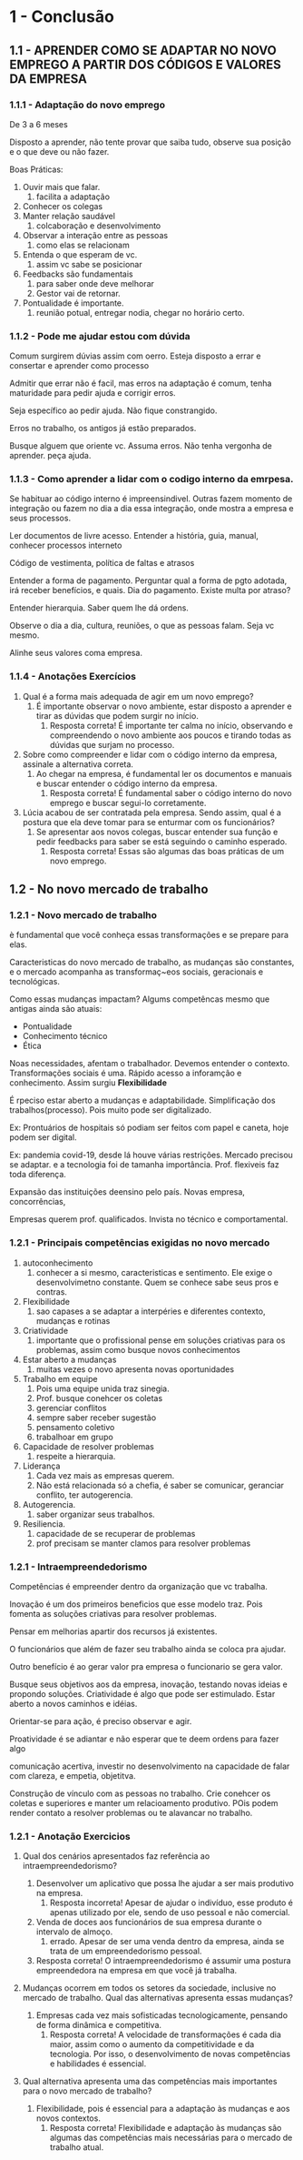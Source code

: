 # 1 - Conclusão

## 1.1 - APRENDER COMO SE ADAPTAR NO NOVO EMPREGO A PARTIR DOS CÓDIGOS E VALORES DA EMPRESA

### 1.1.1 - Adaptação do novo emprego

De 3 a 6 meses

Disposto a aprender, não tente provar que saiba tudo, observe sua posição e o que deve ou não fazer.

Boas Práticas:

1. Ouvir mais que falar.
   1. facilita a adaptação
2. Conhecer os colegas
3. Manter relação saudável
   1. colcaboração e desenvolvimento
4. Observar a interação entre as pessoas
   1. como elas se relacionam
5. Entenda o que esperam de vc.
   1. assim vc sabe se posicionar
6. Feedbacks são fundamentais
   1. para saber onde deve melhorar
   2. Gestor vai de retornar.
7. Pontualidade é importante.
   1. reunião potual, entregar nodia, chegar no horário certo.

### 1.1.2 - Pode me ajudar estou com dúvida

Comum surgirem dúvias assim com oerro. Esteja disposto a errar e consertar e aprender como processo

Admitir que errar não é facil, mas erros na adaptação é comum, tenha maturidade para pedir ajuda e corrigir erros.

Seja específico ao pedir ajuda. Não fique constrangido.

Erros no trabalho, os antigos já estão preparados.

Busque alguem que oriente vc. Assuma erros. Não tenha vergonha de aprender. peça ajuda.

### 1.1.3 - Como aprender a lidar com o codigo interno da emrpesa.

Se habituar ao código interno é impreensindivel. 
Outras fazem momento de integração ou fazem no dia a dia essa integração, onde mostra a empresa e seus processos.

Ler documentos de livre acesso. Entender a história, guia, manual, conhecer processos interneto 

Código de vestimenta, política de faltas e atrasos

Entender a forma de pagamento. Perguntar qual a forma de pgto adotada, irá receber benefícios, e quais. Dia do pagamento. Existe multa por atraso?

Entender hierarquia. Saber quem lhe dá ordens.

Observe o dia a dia, cultura, reuniões, o que as pessoas falam. Seja vc mesmo.

Alinhe seus valores coma empresa.

### 1.1.4 - Anotações Exercícios

1. Qual é a forma mais adequada de agir em um novo emprego?
   1. É importante observar o novo ambiente, estar disposto a aprender e tirar as dúvidas que podem surgir no início.
      1. Resposta correta! É importante ter calma no início, observando e compreendendo o novo ambiente aos poucos e tirando todas as dúvidas que surjam no processo.
2. Sobre como compreender e lidar com o código interno da empresa, assinale a alternativa correta.
   1. Ao chegar na empresa, é fundamental ler os documentos e manuais e buscar entender o código interno da empresa.
      1. Resposta correta! É fundamental saber o código interno do novo emprego e buscar segui-lo corretamente.
3. Lúcia acabou de ser contratada pela empresa. Sendo assim, qual é a postura que ela deve tomar para se enturmar com os funcionários?
   1. Se apresentar aos novos colegas, buscar entender sua função e pedir feedbacks para saber se está seguindo o caminho esperado.
      1. Resposta correta! Essas são algumas das boas práticas de um novo emprego.

## 1.2 - No novo mercado de trabalho

### 1.2.1 - Novo mercado de trabalho

è fundamental que você conheça essas transformações e se prepare para elas.

Caracteristicas do novo mercado de trabalho, as mudanças são constantes, e o mercado acompanha as transformaç~eos sociais, geracionais e tecnológicas.

Como essas mudanças impactam? Algums competêncas mesmo que antigas ainda são atuais:

* Pontualidade
* Conhecimento técnico
* Ética

Noas necessidades, afentam o trabalhador. Devemos entender o contexto. Transformações sociais é uma. Rápido acesso a inforamção e conhecimento. Assim surgiu **Flexibilidade**

É rpeciso estar aberto a mudanças e adaptabilidade. Simplificação dos trabalhos(processo). Pois muito pode ser digitalizado.

Ex: Prontuários de hospitais só podiam ser feitos com papel e caneta, hoje podem ser digital.

Ex: pandemia covid-19, desde lá houve várias restrições. Mercado precisou se adaptar. e a tecnologia foi de tamanha importância. Prof. flexiveis faz toda diferença.

Expansão das instituições deensino pelo país. Novas empresa, concorrências, 

Empresas querem prof. qualificados. Invista no técnico e comportamental.

### 1.2.1 - Principais competências exigidas no novo mercado

1. autoconhecimento
   1. conhecer a si mesmo, caracteristicas e sentimento. Ele exige o desenvolvimetno constante. Quem se conhece sabe seus pros e contras.
2. Flexibilidade
   1. sao capases a se adaptar a interpéries e diferentes contexto, mudanças e rotinas
3. Criatividade
   1. importante que o profissional pense em soluções criativas para os problemas, assim como busque novos conhecimentos
4. Estar aberto a mudanças
   1. muitas vezes o novo apresenta novas oportunidades
5. Trabalho em equipe
   1. Pois uma equipe unida traz sinegia.
   2. Prof. busque conehcer os coletas
   3. gerenciar conflitos
   4. sempre saber receber sugestão
   5. pensamento coletivo
   6. trabalhoar em grupo
6. Capacidade de resolver problemas
   1. respeite a hierarquia. 
7. Liderança
   1. Cada vez mais as empresas querem.
   2. Não está relacionada só a chefia, é saber se comunicar, geranciar conflito, ter autogerencia.
8. Autogerencia.
   1. saber organizar seus trabalhos.
9. Resiliencia.
   1. capacidade de se recuperar de problemas
   2. prof precisam se manter clamos para resolver problemas

### 1.2.1 - Intraempreendedorismo

Competências é empreender dentro da organização que vc trabalha.

Inovação é um dos primeiros beneficios que esse modelo traz. Pois fomenta as soluções criativas para resolver problemas.

Pensar em melhorias apartir dos recursos já existentes. 

O funcionários que além de fazer seu trabalho ainda se coloca pra ajudar.

Outro benefício é ao gerar valor pra empresa o funcionario se gera valor.

Busque seus objetivos aos da empresa, inovação, testando novas ideias e propondo soluções. Criatividade é algo que pode ser estimulado. Estar aberto a novos caminhos e idéias.

Orientar-se para ação, é preciso observar e agir.

Proatividade é se adiantar e não esperar que te deem ordens para fazer algo

comunicação acertiva, investir no desenvolvimento na capacidade de falar com clareza, e empetia, objetitva.

Construção de vínculo com as pessoas no trabalho. Crie conehcer os coletas e superiores e manter um relacioamento produtivo. POis podem render contato a resolver problemas ou te alavancar no trabalho.

### 1.2.1 - Anotação Exercicios

1. Qual dos cenários apresentados faz referência ao intraempreendedorismo?
   1. Desenvolver um aplicativo que possa lhe ajudar a ser mais produtivo na empresa.
      1. Resposta incorreta! Apesar de ajudar o indivíduo, esse produto é apenas utilizado por ele, sendo de uso pessoal e não comercial.
   2. Venda de doces aos funcionários de sua empresa durante o intervalo de almoço.
      1. errado. Apesar de ser uma venda dentro da empresa, ainda se trata de um empreendedorismo pessoal.
   3. Resposta correta! O intraempreendedorismo é assumir uma postura empreendedora na empresa em que você já trabalha.

2. Mudanças ocorrem em todos os setores da sociedade, inclusive no mercado de trabalho. Qual das alternativas apresenta essas mudanças?
   1. Empresas cada vez mais sofisticadas tecnologicamente, pensando de forma dinâmica e competitiva.
      1. Resposta correta! A velocidade de transformações é cada dia maior, assim como o aumento da competitividade e da tecnologia. Por isso, o desenvolvimento de novas competências e habilidades é essencial.

3. Qual alternativa apresenta uma das competências mais importantes para o novo mercado de trabalho?
   1. Flexibilidade, pois é essencial para a adaptação às mudanças e aos novos contextos.
      1. Resposta correta! Flexibilidade e adaptação às mudanças são algumas das competências mais necessárias para o mercado de trabalho atual.

